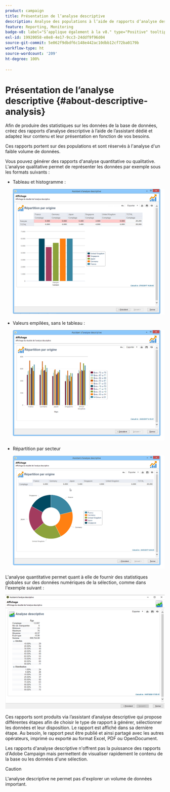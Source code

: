 ```yaml
---
product: campaign
title: Présentation de l’analyse descriptive
description: Analyse des populations à l’aide de rapports d’analyse descriptive
feature: Reporting, Monitoring
badge-v8: label="S’applique également à la v8." type="Positive" tooltip="S’applique également à Campaign v8."
exl-id: 19920058-e8e8-4e17-9cc3-24ddf9f96d04
source-git-commit: 5e062f9dbdf6c148e442ac10dbb12cf72ba0179b
workflow-type: ht
source-wordcount: '209'
ht-degree: 100%

---
```


# Présentation de l’analyse descriptive {#about-descriptive-analysis}

Afin de produire des statistiques sur les données de la base de données, créez des rapports d’analyse descriptive à l’aide de l’assistant dédié et adaptez leur contenu et leur présentation en fonction de vos besoins.

Ces rapports portent sur des populations et sont réservés à l&#39;analyse d&#39;un faible volume de données.

Vous pouvez générer des rapports d&#39;analyse quantitative ou qualitative. L&#39;analyse qualitative permet de représenter les données par exemple sous les formats suivants :

* Tableau et histogramme :

  ![](assets/reporting_descriptive_sample_1.png)

* Valeurs empilées, sans le tableau :

  ![](assets/reporting_descriptive_sample_3.png)

* Répartition par secteur

  ![](assets/reporting_descriptive_sample_2.png)

L&#39;analyse quantitative permet quant à elle de fournir des statistiques globales sur des données numériques de la sélection, comme dans l&#39;exemple suivant :

![](assets/reporting_descriptive_quantitative_sample.png)

Ces rapports sont produits via l’assistant d’analyse descriptive qui propose différentes étapes afin de choisir le type de rapport à générer, sélectionner les données et leur disposition. Le rapport est affiché dans sa dernière étape. Au besoin, le rapport peut être publié et ainsi partagé avec les autres opérateurs, imprimé ou exporté au format Excel, PDF ou OpenDocument.

Les rapports d&#39;analyse descriptive n&#39;offrent pas la puissance des rapports d&#39;Adobe Campaign mais permettent de visualiser rapidement le contenu de la base ou les données d&#39;une sélection.

>[!CAUTION]
>
>L&#39;analyse descriptive ne permet pas d&#39;explorer un volume de données important.
